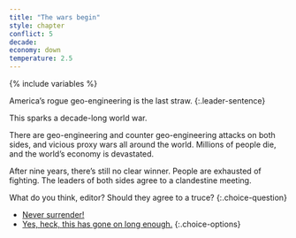 ```yaml
---
title: "The wars begin"
style: chapter
conflict: 5
decade: 
economy: down
temperature: 2.5
---
```


{% include variables %}

America’s rogue geo-engineering is the last straw. 
{:.leader-sentence}

This sparks a decade-long world war.

There are geo-engineering and counter geo-engineering attacks on both sides, and vicious proxy wars all around the world. Millions of people die, and the world’s economy is devastated.

After nine years, there’s still no clear winner. People are exhausted of fighting. The leaders of both sides agree to a clandestine meeting.

What do you think, editor? Should they agree to a truce?
{:.choice-question}

- [Never surrender!](chapter_engineered-crop-blight.html)
- [Yes, heck, this has gone on long enough.](chapter_armistice.html)
{:.choice-options}
